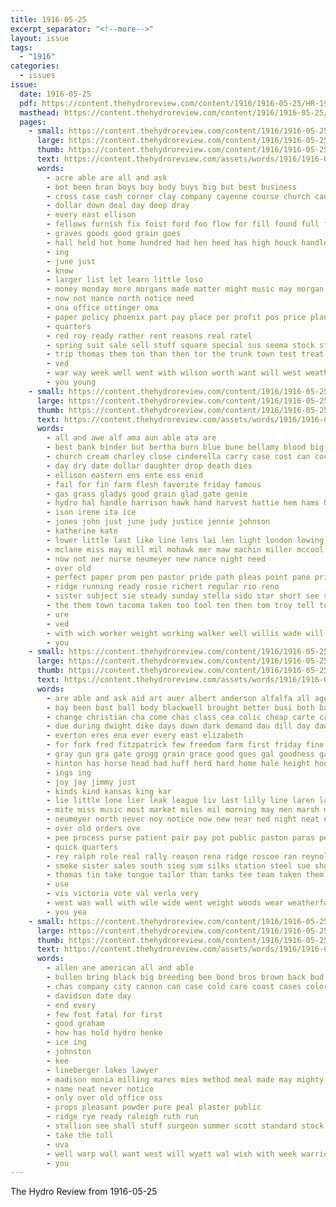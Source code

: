 ```yaml
---
title: 1916-05-25
excerpt_separator: "<!--more-->"
layout: issue
tags:
  - "1916"
categories:
  - issues
issue:
  date: 1916-05-25
  pdf: https://content.thehydroreview.com/content/1916/1916-05-25/HR-1916-05-25.pdf
  masthead: https://content.thehydroreview.com/content/1916/1916-05-25/masthead/HR-1916-05-25.jpg
  pages:
    - small: https://content.thehydroreview.com/content/1916/1916-05-25/small/HR-1916-05-25-01.jpg
      large: https://content.thehydroreview.com/content/1916/1916-05-25/large/HR-1916-05-25-01.jpg
      thumb: https://content.thehydroreview.com/content/1916/1916-05-25/thumbnails/HR-1916-05-25-01.jpg
      text: https://content.thehydroreview.com/assets/words/1916/1916-05-25/HR-1916-05-25-01.txt
      words:
        - acre able are all and ask
        - bot been bran boys buy body buys big but best business
        - cross case cash corner clay company cayenne course church can come count cream counts cases
        - dollar down deal day deep dray
        - every east ellison
        - fellows furnish fix foist ford foo flow for fill found full few first
        - graves goods good grain goes
        - hall held hot home hundred had hen heed has high houck handle hydro
        - ing
        - june just
        - know
        - larger list let learn little loso
        - money monday more morgans made matter might music may morgan market
        - now not nance north notice need
        - ona office ottinger oma
        - paper policy phoenix part pay place per profit pos price plan
        - quarters
        - red roy ready rather rent reasons real ratel
        - spring suit sale sell stuff square special sus seema stock style station stockton short store sumer sack shorts
        - trip thomas them ton than then tor the trunk town test treat ten tho
        - ved
        - war way week well went with wilson worth want will west weather wash why
        - you young
    - small: https://content.thehydroreview.com/content/1916/1916-05-25/small/HR-1916-05-25-02.jpg
      large: https://content.thehydroreview.com/content/1916/1916-05-25/large/HR-1916-05-25-02.jpg
      thumb: https://content.thehydroreview.com/content/1916/1916-05-25/thumbnails/HR-1916-05-25-02.jpg
      text: https://content.thehydroreview.com/assets/words/1916/1916-05-25/HR-1916-05-25-02.txt
      words:
        - all and awe alf ama aun able ata are
        - best bank binder but bertha burn blue bune bellamy blood big bacon been breck blackford belle bout buy better
        - church cream charley close cinderella carry case cost can cochran come cast comes caddo cone cadd city caroline car call cure cal collins county clas
        - day dry date dollar daughter drop death dies
        - ellison eastern ens ente ess enid
        - fail for fin farm flesh favorite friday famous
        - gas grass gladys good grain glad gate genie
        - hydro hal handle harrison hawk hand harvest hattie hem hams has hatch hardware had her house
        - ison irene ita ice
        - jones john just june judy justice jennie johnson
        - katherine kate
        - lower little last like line lens lai len light london lowing love less let lee lora leis
        - mclane miss may mill mil mohawk mer maw machin miller mccool master mercy machi mccormick mor mcfarlin mat mighty mos
        - now not ner nurse neumeyer new nance night need
        - over old
        - perfect paper prom pen pastor pride path pleas point pane price pai
        - ridge running ready rosie richert regular rio reno
        - sister subject sie steady sunday stella sido star short see saturday sedan shi stove saving sor southern south say stoves selling
        - the them town tacoma taken too tool ten then tom troy tell tous
        - ure
        - ved
        - with wich worker weight working walker well willis wade will white work
        - you
    - small: https://content.thehydroreview.com/content/1916/1916-05-25/small/HR-1916-05-25-03.jpg
      large: https://content.thehydroreview.com/content/1916/1916-05-25/large/HR-1916-05-25-03.jpg
      thumb: https://content.thehydroreview.com/content/1916/1916-05-25/thumbnails/HR-1916-05-25-03.jpg
      text: https://content.thehydroreview.com/assets/words/1916/1916-05-25/HR-1916-05-25-03.txt
      words:
        - are able and ask aid art auer albert anderson alfalfa all agent ang
        - bay been bast ball body blackwell brought better busi both back baptist butter bore beh barber bull bros blake blessing bound bradley bie best big bible buy brabant but
        - change christian cha come chas class cea colic cheap carte cal clark city cooling corn cece card can cream colt cousin comes clinton company cheer char caller church cool
        - due during dwight dike days down dark demand dau dill day daw dorothy don doc duncan
        - everton eres ena ever every east elizabeth
        - for fork fred fitzpatrick few freedom farm first friday fine forge from fisher found ford florida friendly
        - gray gun gra gate grogg grain grace good goes gal goodness gates grade
        - hinton has horse head had huff herd hard home hale height hould hydro her hatfield hot hand heron him health hus hor house harness houck helen hail harder harrison harmon high hons hen hardware hom
        - ings ing
        - joy jay jimmy just
        - kinds kind kansas king kar
        - lie little lone lier leak league liv last lilly line laren lawton live les lon light long
        - mite miss music most market miles mil morning may men marsh morrison made much mild morgan money mary mabel monday
        - neumeyer north never noy notice now new near ned night neat ning nance not
        - over old orders ove
        - pee process purse patient pair pay pot public paston paras per policy price pastor point pleasure place port pipe prayer part prince palm pope
        - quick quarters
        - rey ralph role real rally reason rena ridge roscoe ran reynolds
        - smoke sister sales south sieg sum silks station steel sue short such sund special stuff stalcup standard sal said styles school summer sermon state stock see shaw sun sunday season sale saturday suit subject smarr sare streets service son sport sat sho sudan sells stallion six supply
        - thomas tin take tongue tailor than tanks tee team taken them train tobacco tan thy the teh town taylor
        - use
        - vis victoria vote val verla very
        - west was wall with wile wide went weight woods wear weatherford work wilson wells wait wan will worn watkins walk week wal weeks want wheat white
        - you yea
    - small: https://content.thehydroreview.com/content/1916/1916-05-25/small/HR-1916-05-25-04.jpg
      large: https://content.thehydroreview.com/content/1916/1916-05-25/large/HR-1916-05-25-04.jpg
      thumb: https://content.thehydroreview.com/content/1916/1916-05-25/thumbnails/HR-1916-05-25-04.jpg
      text: https://content.thehydroreview.com/assets/words/1916/1916-05-25/HR-1916-05-25-04.txt
      words:
        - allen ane american all and able
        - bullen bring black big breeding bee bond bros brown back bud bradley bank berra best
        - chas company city cannon can case cold care coast cases colorado corn
        - davidson date day
        - end every
        - few fost fatal for first
        - good graham
        - how has hold hydro henke
        - ice ing
        - johnston
        - kee
        - lineberger lakes lawyer
        - madison monia milling mares mies method meal made may mighty
        - name neat never notice
        - only over old office oss
        - props pleasant powder pure peal plaster public
        - ridge rye ready raleigh ruth run
        - stallion see shall stuff surgeon summer scott standard stock sales sek south service state stand sale surface
        - take the toll
        - uva
        - well warp wall want west will wyatt wal wish with week warrior wil
        - you
---
```


The Hydro Review from 1916-05-25

<!--more-->

